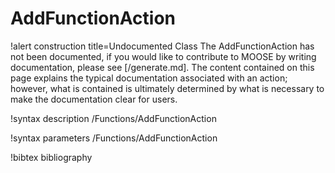 <!-- MOOSE Documentation Stub: Remove this when content is added. -->

# AddFunctionAction

!alert construction title=Undocumented Class
The AddFunctionAction has not been documented, if you would like to contribute to MOOSE by writing
documentation, please see [/generate.md]. The content contained on this page explains the typical
documentation associated with an action; however, what is contained is ultimately determined by what
is necessary to make the documentation clear for users.

!syntax description /Functions/AddFunctionAction

!syntax parameters /Functions/AddFunctionAction

!bibtex bibliography

